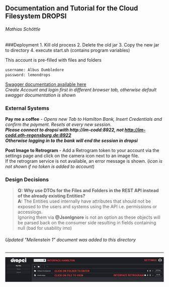 ## Documentation and Tutorial for the Cloud Filesystem DROPSI

###### Mathias Schöttle

###Deployment
    1. Kill old process
    2. Delete the old jar
    3. Copy the new jar to directory
    4. execute start.sh (contains program variables)

This account is pre-filled with files and folders

    username: Albus Dumbledore
    password: lemondrops

[Swagger documentation available here](http://im-codd.oth-regensburg.de:8922/swagger-ui)  
*Create Account and login first in different browser tab, otherwise default swagger documentation is shown*

### External Systems
**Pay me a coffee** - *Opens new Tab to Hamilton Bank, Insert Credentials and confirm the payment. Resets at every new session.*  
***Please connect to dropsi with http://im-codd:8922, not http://im-codd.oth-regensburg.de:8922***  
***Otherwise logging in to the bank will end the session in dropsi***

**Post Image to Retrogram** - Add a Retrogram token to your account via the settings page and click on the camera icon next to an image file.  
If the retrogram service is not available, an error message is shown. (*icon is not shown if no token is added to account*)

### Design Decisions
> **Q:** **Why use DTOs for the Files and Folders in the REST API instead of the already existing Entities?**  
> **A:** The Entities used internally have attributes that should not be exposed to the users and systems using the API
> i.e. permissions or accesslogs.  
> Ignoring them via **@JsonIgnore** is not an option as these objects will be parsed back on the consumer side resulting in fields containing null (bad for usability imo)

###### Updated "*Meilenstein 1*" document was added to this directory

---

![Alt text](src/main/resources/static/img/img.png)
